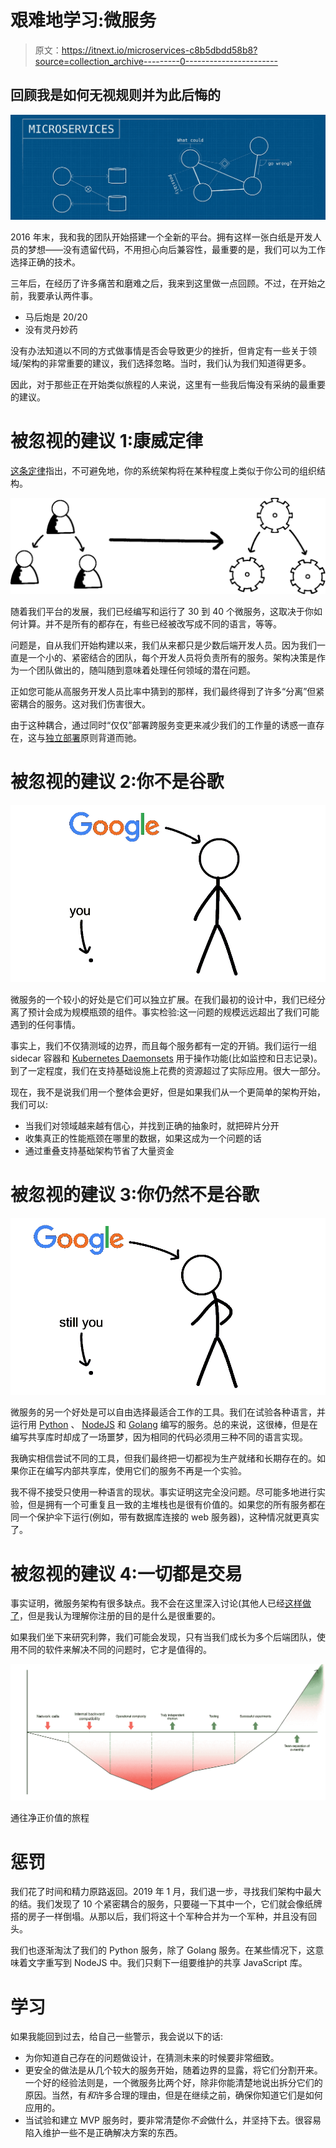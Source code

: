 # 艰难地学习:微服务

> 原文：<https://itnext.io/microservices-c8b5dbdd58b8?source=collection_archive---------0----------------------->

## 回顾我是如何无视规则并为此后悔的

![](img/bd77955fd0e05b24bc4620260dc6fa89.png)

2016 年末，我和我的团队开始搭建一个全新的平台。拥有这样一张白纸是开发人员的梦想——没有遗留代码，不用担心向后兼容性，最重要的是，我们可以为工作选择正确的技术。

三年后，在经历了许多痛苦和磨难之后，我来到这里做一点回顾。不过，在开始之前，我要承认两件事。

*   马后炮是 20/20
*   没有灵丹妙药

没有办法知道以不同的方式做事情是否会导致更少的挫折，但肯定有一些关于领域/架构的非常重要的建议，我们选择忽略。当时，我们认为我们知道得更多。

因此，对于那些正在开始类似旅程的人来说，这里有一些我后悔没有采纳的最重要的建议。

# 被忽视的建议 1:康威定律

[这条定律](https://en.wikipedia.org/wiki/Conway%27s_law)指出，不可避免地，你的系统架构将在某种程度上类似于你公司的组织结构。

![](img/45f75b2250fa95b651c1a88f5240be47.png)

随着我们平台的发展，我们已经编写和运行了 30 到 40 个微服务，这取决于你如何计算。并不是所有的都存在，有些已经被改写成不同的语言，等等。

问题是，自从我们开始构建以来，我们从来都只是少数后端开发人员。因为我们一直是一个小的、紧密结合的团队，每个开发人员将负责所有的服务。架构决策是作为一个团队做出的，随叫随到意味着处理任何领域的潜在问题。

正如您可能从高服务开发人员比率中猜到的那样，我们最终得到了许多“分离”但紧密耦合的服务。这对我们伤害很大。

由于这种耦合，通过同时“仅仅”部署跨服务变更来减少我们的工作量的诱惑一直存在，这与[独立部署](https://youtu.be/PFQnNFe27kU?t=1352)原则背道而驰。

# 被忽视的建议 2:你不是谷歌

![](img/f241f8ee7e157fba1de26e3076f4d8d9.png)

微服务的一个较小的好处是它们可以独立扩展。在我们最初的设计中，我们已经分离了预计会成为规模瓶颈的组件。事实检验:这一问题的规模远远超出了我们可能遇到的任何事情。

事实上，我们不仅猜测域的边界，而且每个服务都有一定的开销。我们运行一组 sidecar 容器和 [Kubernetes Daemonsets](https://kubernetes.io/docs/concepts/workloads/controllers/daemonset/) 用于操作功能(比如监控和日志记录)。到了一定程度，我们在支持基础设施上花费的资源超过了实际应用。很大一部分。

现在，我不是说我们用一个整体会更好，但是如果我们从一个更简单的架构开始，我们可以:

*   当我们对领域越来越有信心，并找到正确的抽象时，就把碎片分开
*   收集真正的性能瓶颈在哪里的数据，如果这成为一个问题的话
*   通过重叠支持基础架构节省了大量资金

# 被忽视的建议 3:你仍然不是谷歌

![](img/0ad5245c452275d44112e159f29a3590.png)

微服务的另一个好处是可以自由选择最适合工作的工具。我们在试验各种语言，并运行用 [Python](https://www.python.org/) 、 [NodeJS](https://nodejs.org/en/) 和 [Golang](https://golang.org) 编写的服务。总的来说，这很棒，但是在编写共享库时却成了一场噩梦，因为相同的代码必须用三种不同的语言实现。

我确实相信尝试不同的工具，但我们最终把一切都视为生产就绪和长期存在的。如果你正在编写内部共享库，使用它们的服务不再是一个实验。

我不得不接受只使用一种语言的现状。事实证明这完全没问题。尽可能多地进行实验，但是拥有一个可重复且一致的主堆栈也是很有价值的。如果您的所有服务都在同一个保护伞下运行(例如，带有数据库连接的 web 服务器)，这种情况就更真实了。

# 被忽视的建议 4:一切都是交易

事实证明，微服务架构有很多缺点。我不会在这里深入讨论(其他人已经[这样做了](https://martinfowler.com/articles/microservice-trade-offs.html)，但是我认为理解你注册的目的是什么是很重要的。

如果我们坐下来研究利弊，我们可能会发现，只有当我们成长为多个后端团队，使用不同的软件来解决不同的问题时，它才是值得的。

![](img/347d22af6fdb61f72acf3800fa5ed07e.png)

通往净正价值的旅程

# 惩罚

我们花了时间和精力原路返回。2019 年 1 月，我们退一步，寻找我们架构中最大的结。我们发现了 10 个紧密耦合的服务，只要碰一下其中一个，它们就会像纸牌搭的房子一样倒塌。从那以后，我们将这十个军种合并为一个军种，并且没有回头。

我们也逐渐淘汰了我们的 Python 服务，除了 Golang 服务。在某些情况下，这意味着文字重写到 NodeJS 中。我们只剩下一组要维护的共享 JavaScript 库。

# 学习

如果我能回到过去，给自己一些警示，我会说以下的话:

*   为你知道自己存在的问题做设计，在猜测未来的时候要非常细致。
*   更安全的做法是从几个较大的服务开始，随着边界的显露，将它们分割开来。一个好的经验法则是，一个微服务比两个好，除非你能清楚地说出拆分它们的原因。当然，有*和*许多合理的理由，但是在继续之前，确保你知道它们是如何应用的。
*   当试验和建立 MVP 服务时，要非常清楚你*不会*做什么，并坚持下去。很容易陷入维护一些不是正确解决方案的东西。